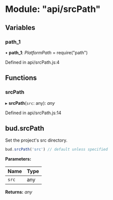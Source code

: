# Module: "api/srcPath"

## Variables

###  path_1

• **path_1**: *PlatformPath* = require("path")

Defined in api/srcPath.js:4

## Functions

###  srcPath

▸ **srcPath**(`src`: any): *any*

Defined in api/srcPath.js:14

## bud.srcPath

Set the project's src directory.

 ```js
bud.srcPath('src') // default unless specified
```

**Parameters:**

Name | Type |
------ | ------ |
`src` | any |

**Returns:** *any*
